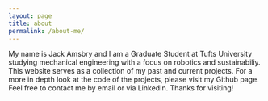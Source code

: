```yaml
---
layout: page
title: about
permalink: /about-me/
---
```


My name is Jack Amsbry and I am a Graduate Student at Tufts University studying mechanical engineering with a focus on robotics and sustainabiliy. This website serves as a collection of my past and current projects. For a more in depth look at the code of the projects, please visit my Github page. Feel free to contact me by email or via LinkedIn. Thanks for visiting!
